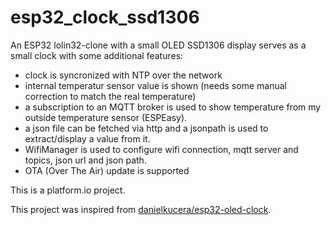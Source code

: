 # esp32_clock_ssd1306

An ESP32 lolin32-clone with a small OLED SSD1306 display serves as a small clock with some additional features:

* clock is syncronized with NTP over the network
* internal temperatur sensor value is shown (needs some manual correction to match the real temperature)
* a subscription to an MQTT broker is used to show temperature from my outside temperature sensor (ESPEasy).
* a json file can be fetched via http and a jsonpath is used to extract/display a value from it.
* WifiManager is used to configure wifi connection, mqtt server and topics, json url and json path.
* OTA (Over The Air) update is supported

This is a platform.io project.

This project was inspired from [danielkucera/esp32-oled-clock](https://github.com/danielkucera/esp32-oled-clock).
